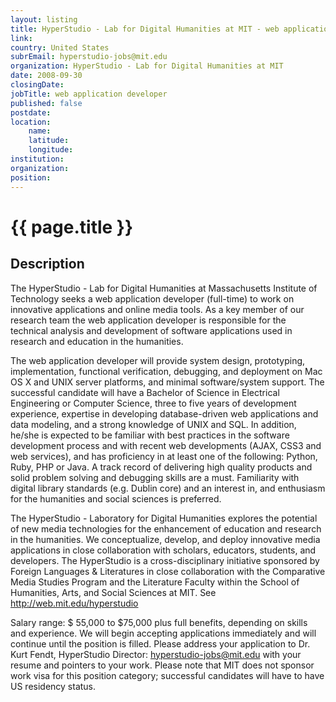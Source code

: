 ```yaml
---
layout: listing
title: HyperStudio - Lab for Digital Humanities at MIT - web application developer
link:
country: United States
subrEmail: hyperstudio-jobs@mit.edu
organization: HyperStudio - Lab for Digital Humanities at MIT 
date: 2008-09-30
closingDate: 
jobTitle: web application developer
published: false
postdate:
location:
    name: 
    latitude: 
    longitude: 
institution: 
organization: 
position: 
--- 
```



# {{ page.title }}

## Description


<p>
The HyperStudio - Lab for Digital Humanities at
Massachusetts Institute of Technology seeks a web
application developer (full-time) to work on
innovative applications and online media tools.
As a key member of our research team the web
application developer is responsible for the
technical analysis and development of software
applications used in research and education in the humanities.
</p>

<p>The web application developer will provide system
design, prototyping, implementation, functional
verification, debugging, and deployment on Mac OS
X and UNIX server platforms, and minimal
software/system support. The successful candidate
will have a Bachelor of Science in Electrical
Engineering or Computer Science, three to five
years of development experience, expertise in
developing database-driven web applications and
data modeling, and a strong knowledge of UNIX and
SQL. In addition, he/she is expected to be
familiar with best practices in the software
development process and with recent web
developments (AJAX, CSS3 and web services), and
has proficiency in at least one of the following:
Python, Ruby, PHP or Java. A track record of
delivering high quality products and solid
problem solving and debugging skills are a must.
Familiarity with digital library standards (e.g.
Dublin core) and an interest in, and enthusiasm
for the humanities and social sciences is preferred.
</p>
<p>

The HyperStudio - Laboratory for Digital
Humanities explores the potential of new media
technologies for the enhancement of education and
research in the humanities. We conceptualize,
develop, and deploy innovative media applications
in close collaboration with scholars, educators,
students, and developers. The HyperStudio is a
cross-disciplinary initiative sponsored by
Foreign Languages & Literatures in close
collaboration with the Comparative Media Studies
Program and the Literature Faculty within the
School of Humanities, Arts, and Social Sciences
at MIT. See http://web.mit.edu/hyperstudio
</p>
<p>


Salary range: $ 55,000 to $75,000 plus full
benefits, depending on skills and experience. We
will begin accepting applications immediately and
will continue until the position is filled.
Please address your application to Dr. Kurt
Fendt, HyperStudio Director:
hyperstudio-jobs@mit.edu
with your resume and pointers to your work.
Please note that MIT does not sponsor work visa
for this position category; successful candidates
will have to have US residency status.
</p>
<p>


